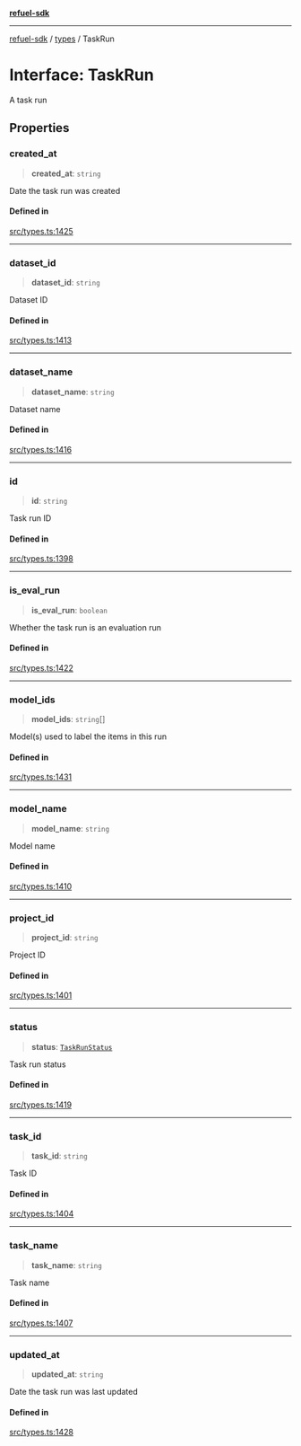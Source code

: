 [**refuel-sdk**](../../README.md)

***

[refuel-sdk](../../modules.md) / [types](../README.md) / TaskRun

# Interface: TaskRun

A task run

## Properties

### created\_at

> **created\_at**: `string`

Date the task run was created

#### Defined in

[src/types.ts:1425](https://github.com/refuel-ai/refuel-sdk/blob/7a0f1a61ebc96b440ae457740bef10a1f55424fa/src/types.ts#L1425)

***

### dataset\_id

> **dataset\_id**: `string`

Dataset ID

#### Defined in

[src/types.ts:1413](https://github.com/refuel-ai/refuel-sdk/blob/7a0f1a61ebc96b440ae457740bef10a1f55424fa/src/types.ts#L1413)

***

### dataset\_name

> **dataset\_name**: `string`

Dataset name

#### Defined in

[src/types.ts:1416](https://github.com/refuel-ai/refuel-sdk/blob/7a0f1a61ebc96b440ae457740bef10a1f55424fa/src/types.ts#L1416)

***

### id

> **id**: `string`

Task run ID

#### Defined in

[src/types.ts:1398](https://github.com/refuel-ai/refuel-sdk/blob/7a0f1a61ebc96b440ae457740bef10a1f55424fa/src/types.ts#L1398)

***

### is\_eval\_run

> **is\_eval\_run**: `boolean`

Whether the task run is an evaluation run

#### Defined in

[src/types.ts:1422](https://github.com/refuel-ai/refuel-sdk/blob/7a0f1a61ebc96b440ae457740bef10a1f55424fa/src/types.ts#L1422)

***

### model\_ids

> **model\_ids**: `string`[]

Model(s) used to label the items in this run

#### Defined in

[src/types.ts:1431](https://github.com/refuel-ai/refuel-sdk/blob/7a0f1a61ebc96b440ae457740bef10a1f55424fa/src/types.ts#L1431)

***

### model\_name

> **model\_name**: `string`

Model name

#### Defined in

[src/types.ts:1410](https://github.com/refuel-ai/refuel-sdk/blob/7a0f1a61ebc96b440ae457740bef10a1f55424fa/src/types.ts#L1410)

***

### project\_id

> **project\_id**: `string`

Project ID

#### Defined in

[src/types.ts:1401](https://github.com/refuel-ai/refuel-sdk/blob/7a0f1a61ebc96b440ae457740bef10a1f55424fa/src/types.ts#L1401)

***

### status

> **status**: [`TaskRunStatus`](../type-aliases/TaskRunStatus.md)

Task run status

#### Defined in

[src/types.ts:1419](https://github.com/refuel-ai/refuel-sdk/blob/7a0f1a61ebc96b440ae457740bef10a1f55424fa/src/types.ts#L1419)

***

### task\_id

> **task\_id**: `string`

Task ID

#### Defined in

[src/types.ts:1404](https://github.com/refuel-ai/refuel-sdk/blob/7a0f1a61ebc96b440ae457740bef10a1f55424fa/src/types.ts#L1404)

***

### task\_name

> **task\_name**: `string`

Task name

#### Defined in

[src/types.ts:1407](https://github.com/refuel-ai/refuel-sdk/blob/7a0f1a61ebc96b440ae457740bef10a1f55424fa/src/types.ts#L1407)

***

### updated\_at

> **updated\_at**: `string`

Date the task run was last updated

#### Defined in

[src/types.ts:1428](https://github.com/refuel-ai/refuel-sdk/blob/7a0f1a61ebc96b440ae457740bef10a1f55424fa/src/types.ts#L1428)
